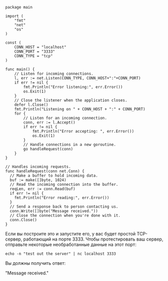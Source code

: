 
```golnag
package main

import (
    "fmt"
    "net"
    "os"
)

const (
    CONN_HOST = "localhost"
    CONN_PORT = "3333"
    CONN_TYPE = "tcp"
)

func main() {
    // Listen for incoming connections.
    l, err := net.Listen(CONN_TYPE, CONN_HOST+":"+CONN_PORT)
    if err != nil {
        fmt.Println("Error listening:", err.Error())
        os.Exit(1)
    }
    // Close the listener when the application closes.
    defer l.Close()
    fmt.Println("Listening on " + CONN_HOST + ":" + CONN_PORT)
    for {
        // Listen for an incoming connection.
        conn, err := l.Accept()
        if err != nil {
            fmt.Println("Error accepting: ", err.Error())
            os.Exit(1)
        }
        // Handle connections in a new goroutine.
        go handleRequest(conn)
    }
}

// Handles incoming requests.
func handleRequest(conn net.Conn) {
  // Make a buffer to hold incoming data.
  buf := make([]byte, 1024)
  // Read the incoming connection into the buffer.
  reqLen, err := conn.Read(buf)
  if err != nil {
    fmt.Println("Error reading:", err.Error())
  }
  // Send a response back to person contacting us.
  conn.Write([]byte("Message received."))
  // Close the connection when you're done with it.
  conn.Close()
}
```


Если вы построите это и запустите его, у вас будет простой TCP-сервер, работающий на порте 3333.
Чтобы протестировать ваш сервер, отправьте некоторые необработанные данные на этот порт:

```
echo -n "test out the server" | nc localhost 3333
```

Вы должны получить ответ:

"Message received."
